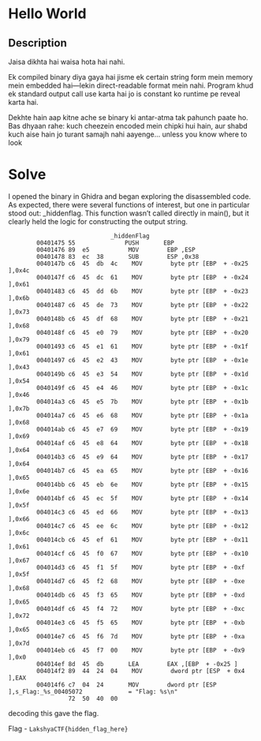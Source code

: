 # Hello World

## Description
Jaisa dikhta hai waisa hota hai nahi.

Ek compiled binary diya gaya hai jisme ek certain string form mein memory mein embedded hai—lekin direct-readable format mein nahi. Program khud ek standard output call use karta hai jo is constant ko runtime pe reveal karta hai.

Dekhte hain aap kitne ache se binary ki antar-atma tak pahunch paate ho. Bas dhyaan rahe: kuch cheezein encoded mein chipki hui hain, aur shabd kuch aise hain jo turant samajh nahi aayenge... unless you know where to look

# Solve

I opened the binary in Ghidra and began exploring the disassembled code. As expected, there were several functions of interest, but one in particular stood out: _hiddenflag. This function wasn’t called directly in main(), but it clearly held the logic for constructing the output string.

```
                             _hiddenFlag
        00401475 55              PUSH       EBP
        00401476 89  e5           MOV        EBP ,ESP
        00401478 83  ec  38       SUB        ESP ,0x38
        0040147b c6  45  db  4c    MOV        byte ptr [EBP  + -0x25 ],0x4c
        0040147f c6  45  dc  61    MOV        byte ptr [EBP  + -0x24 ],0x61
        00401483 c6  45  dd  6b    MOV        byte ptr [EBP  + -0x23 ],0x6b
        00401487 c6  45  de  73    MOV        byte ptr [EBP  + -0x22 ],0x73
        0040148b c6  45  df  68    MOV        byte ptr [EBP  + -0x21 ],0x68
        0040148f c6  45  e0  79    MOV        byte ptr [EBP  + -0x20 ],0x79
        00401493 c6  45  e1  61    MOV        byte ptr [EBP  + -0x1f ],0x61
        00401497 c6  45  e2  43    MOV        byte ptr [EBP  + -0x1e ],0x43
        0040149b c6  45  e3  54    MOV        byte ptr [EBP  + -0x1d ],0x54
        0040149f c6  45  e4  46    MOV        byte ptr [EBP  + -0x1c ],0x46
        004014a3 c6  45  e5  7b    MOV        byte ptr [EBP  + -0x1b ],0x7b
        004014a7 c6  45  e6  68    MOV        byte ptr [EBP  + -0x1a ],0x68
        004014ab c6  45  e7  69    MOV        byte ptr [EBP  + -0x19 ],0x69
        004014af c6  45  e8  64    MOV        byte ptr [EBP  + -0x18 ],0x64
        004014b3 c6  45  e9  64    MOV        byte ptr [EBP  + -0x17 ],0x64
        004014b7 c6  45  ea  65    MOV        byte ptr [EBP  + -0x16 ],0x65
        004014bb c6  45  eb  6e    MOV        byte ptr [EBP  + -0x15 ],0x6e
        004014bf c6  45  ec  5f    MOV        byte ptr [EBP  + -0x14 ],0x5f
        004014c3 c6  45  ed  66    MOV        byte ptr [EBP  + -0x13 ],0x66
        004014c7 c6  45  ee  6c    MOV        byte ptr [EBP  + -0x12 ],0x6c
        004014cb c6  45  ef  61    MOV        byte ptr [EBP  + -0x11 ],0x61
        004014cf c6  45  f0  67    MOV        byte ptr [EBP  + -0x10 ],0x67
        004014d3 c6  45  f1  5f    MOV        byte ptr [EBP  + -0xf ],0x5f
        004014d7 c6  45  f2  68    MOV        byte ptr [EBP  + -0xe ],0x68
        004014db c6  45  f3  65    MOV        byte ptr [EBP  + -0xd ],0x65
        004014df c6  45  f4  72    MOV        byte ptr [EBP  + -0xc ],0x72
        004014e3 c6  45  f5  65    MOV        byte ptr [EBP  + -0xb ],0x65
        004014e7 c6  45  f6  7d    MOV        byte ptr [EBP  + -0xa ],0x7d
        004014eb c6  45  f7  00    MOV        byte ptr [EBP  + -0x9 ],0x0
        004014ef 8d  45  db       LEA        EAX ,[EBP  + -0x25 ]
        004014f2 89  44  24  04    MOV        dword ptr [ESP  + 0x4 ],EAX
        004014f6 c7  04  24       MOV        dword ptr [ESP ],s_Flag:_%s_00405072             = "Flag: %s\n"
                 72  50  40  00
```

decoding this gave the flag.

Flag - `LakshyaCTF{hidden_flag_here}`
